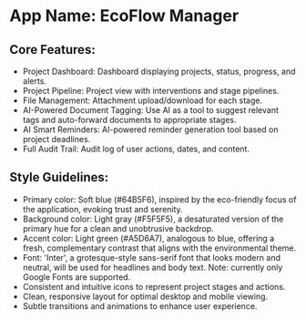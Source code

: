 # **App Name**: EcoFlow Manager

## Core Features:

- Project Dashboard: Dashboard displaying projects, status, progress, and alerts.
- Project Pipeline: Project view with interventions and stage pipelines.
- File Management: Attachment upload/download for each stage.
- AI-Powered Document Tagging: Use AI as a tool to suggest relevant tags and auto-forward documents to appropriate stages.
- AI Smart Reminders: AI-powered reminder generation tool based on project deadlines. 
- Full Audit Trail: Audit log of user actions, dates, and content.

## Style Guidelines:

- Primary color: Soft blue (#64B5F6), inspired by the eco-friendly focus of the application, evoking trust and serenity.
- Background color: Light gray (#F5F5F5), a desaturated version of the primary hue for a clean and unobtrusive backdrop.
- Accent color: Light green (#A5D6A7), analogous to blue, offering a fresh, complementary contrast that aligns with the environmental theme.
- Font: 'Inter', a grotesque-style sans-serif font that looks modern and neutral, will be used for headlines and body text. Note: currently only Google Fonts are supported.
- Consistent and intuitive icons to represent project stages and actions.
- Clean, responsive layout for optimal desktop and mobile viewing.
- Subtle transitions and animations to enhance user experience.